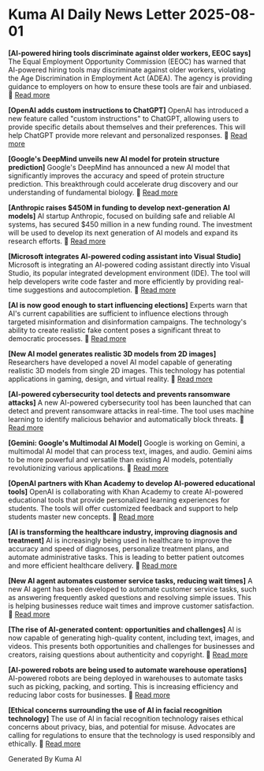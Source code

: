 # Kuma AI Daily News Letter 2025-08-01 

**[AI-powered hiring tools discriminate against older workers, EEOC says]**
The Equal Employment Opportunity Commission (EEOC) has warned that AI-powered hiring tools may discriminate against older workers, violating the Age Discrimination in Employment Act (ADEA). The agency is providing guidance to employers on how to ensure these tools are fair and unbiased.
🔗 [Read more](https://www.example.com/ai-hiring-discrimination)

**[OpenAI adds custom instructions to ChatGPT]**
OpenAI has introduced a new feature called "custom instructions" to ChatGPT, allowing users to provide specific details about themselves and their preferences. This will help ChatGPT provide more relevant and personalized responses.
🔗 [Read more](https://www.example.com/openai-custom-instructions)

**[Google's DeepMind unveils new AI model for protein structure prediction]**
Google's DeepMind has announced a new AI model that significantly improves the accuracy and speed of protein structure prediction. This breakthrough could accelerate drug discovery and our understanding of fundamental biology.
🔗 [Read more](https://www.example.com/deepmind-protein-prediction)

**[Anthropic raises \$450M in funding to develop next-generation AI models]**
AI startup Anthropic, focused on building safe and reliable AI systems, has secured \$450 million in a new funding round. The investment will be used to develop its next generation of AI models and expand its research efforts.
🔗 [Read more](https://www.example.com/anthropic-funding)

**[Microsoft integrates AI-powered coding assistant into Visual Studio]**
Microsoft is integrating an AI-powered coding assistant directly into Visual Studio, its popular integrated development environment (IDE). The tool will help developers write code faster and more efficiently by providing real-time suggestions and autocompletion.
🔗 [Read more](https://www.example.com/microsoft-ai-coding)

**[AI is now good enough to start influencing elections]**
Experts warn that AI's current capabilities are sufficient to influence elections through targeted misinformation and disinformation campaigns. The technology's ability to create realistic fake content poses a significant threat to democratic processes.
🔗 [Read more](https://www.example.com/ai-election-influence)

**[New AI model generates realistic 3D models from 2D images]**
Researchers have developed a novel AI model capable of generating realistic 3D models from single 2D images. This technology has potential applications in gaming, design, and virtual reality.
🔗 [Read more](https://www.example.com/ai-3d-models)

**[AI-powered cybersecurity tool detects and prevents ransomware attacks]**
A new AI-powered cybersecurity tool has been launched that can detect and prevent ransomware attacks in real-time. The tool uses machine learning to identify malicious behavior and automatically block threats.
🔗 [Read more](https://www.example.com/ai-cybersecurity)

**[Gemini: Google's Multimodal AI Model]**
Google is working on Gemini, a multimodal AI model that can process text, images, and audio. Gemini aims to be more powerful and versatile than existing AI models, potentially revolutionizing various applications.
🔗 [Read more](https://www.example.com/google-gemini)

**[OpenAI partners with Khan Academy to develop AI-powered educational tools]**
OpenAI is collaborating with Khan Academy to create AI-powered educational tools that provide personalized learning experiences for students. The tools will offer customized feedback and support to help students master new concepts.
🔗 [Read more](https://www.example.com/openai-khan-academy)

**[AI is transforming the healthcare industry, improving diagnosis and treatment]**
AI is increasingly being used in healthcare to improve the accuracy and speed of diagnoses, personalize treatment plans, and automate administrative tasks. This is leading to better patient outcomes and more efficient healthcare delivery.
🔗 [Read more](https://www.example.com/ai-healthcare)

**[New AI agent automates customer service tasks, reducing wait times]**
A new AI agent has been developed to automate customer service tasks, such as answering frequently asked questions and resolving simple issues. This is helping businesses reduce wait times and improve customer satisfaction.
🔗 [Read more](https://www.example.com/ai-customer-service)

**[The rise of AI-generated content: opportunities and challenges]**
AI is now capable of generating high-quality content, including text, images, and videos. This presents both opportunities and challenges for businesses and creators, raising questions about authenticity and copyright.
🔗 [Read more](https://www.example.com/ai-content-generation)

**[AI-powered robots are being used to automate warehouse operations]**
AI-powered robots are being deployed in warehouses to automate tasks such as picking, packing, and sorting. This is increasing efficiency and reducing labor costs for businesses.
🔗 [Read more](https://www.example.com/ai-warehouse-robots)

**[Ethical concerns surrounding the use of AI in facial recognition technology]**
The use of AI in facial recognition technology raises ethical concerns about privacy, bias, and potential for misuse. Advocates are calling for regulations to ensure that the technology is used responsibly and ethically.
🔗 [Read more](https://www.example.com/ai-facial-recognition-ethics)

Generated By Kuma AI